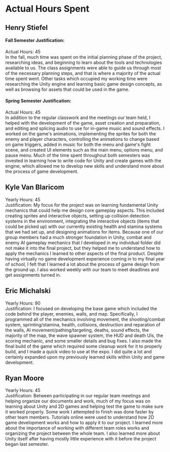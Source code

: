 # Actual Hours Spent

## Henry Stiefel
#### Fall Semester Justification: 
Actual Hours: 45 \
In the fall, much time was spent on the initial planning phase of the project, researching ideas, and beginning to learn about the tools and technologies available to us. The class assignments were able to guide us through most of the necessary planning steps, and that is where a majority of the actual time spent went. Other tasks which occupied my working time were researching the Unity engine and learning basic game design concepts, as well as browsing for assets that could be used in the game. 

#### Spring Semester Justification: 
Actual Hours: 45 \
In addition to the regular classwork and the meetings our team held, I helped with the development of the game, asset creation and preparation, and editing and splicing audio to use for in-game music and sound effects. I worked on the game's animations, implementing the sprites for both the enemy and player characters, controlling the animations to change based on game triggers, added in music for both the menu and game's fight scene, and created UI elements such as the main menu, options menu, and pause menu. Much of the time spent throughout both semesters was invested in learning how to write code for Unity and create games with the engine, which allowed me to develop new skills and understand more about the process of game development. 

## Kyle Van Blaricom
Yearly Hours: 45 \
Justification: 
My focus for the project was on learning fundamental Unity mechanics that could help me design core gameplay aspects. This included creating sprites and interactive objects, setting up collision detection systems in the environment, integrating the interactive objects (items that could be picked up) with our currently existing health and stamina systems that we had set up, and designing animations for items. Because one of our group members had a much stronger foundation in Unity, combat and enemy AI gameplay mechanics that I developed in my individual folder did not make it into the final project, but they helped me to understand how to apply the mechanics I learned to other aspects of the final product. Despite having virtually no game development experience coming in to my final year of school, I felt that I learned a lot about the process of game design from the ground up. I also worked weekly with our team to meet deadlines and get assignments turned in.

## Eric Michalski
Yearly Hours: 90 \
Justification: 
I focused on developing the base game which included the code behind the player, enemies, walls, and map. Specifically, I programmed all of the mechanics involving movement, the shooting/combat system, sprinting/stamina, health, collisions, destruction and reparation of the walls, AI movement/pathing/targeting, deaths, sound effects, the majority of the map, the wave spawner system, the HUD and death UIs, the scoring mechanic, and some smaller details and bug fixes. I also made the final build of the game which required some cleanup work for it to properly build, and I made a quick video to use at the expo. I did quite a lot and certainly expanded upon my previously learned skills within Unity and game development.


## Ryan Moore
Yearly Hours: 45 \
Justification: Between participating in our regular team meetings and helping organize our documents and work, much of my focus was on learning about Unity and 2D games and helping test the game to make sure it worked properly. Some work I attempted to finish was done faster by other team members. Tutorials online were used to understand how 2D game development works and how to apply it to our project. I learned more about the importance of working with different team roles works and organizing the project between the whole team. I also learned more about Unity itself after having mostly little experience with it before the project began last semester.
